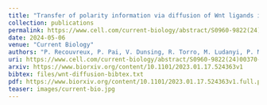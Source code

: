 ```yaml
---
title: "Transfer of polarity information via diffusion of Wnt ligands in C. elegans embryos"
collection: publications
permalink: https://www.cell.com/current-biology/abstract/S0960-9822(24)00370-1
date: 2024-05-06
venue: "Current Biology"
authors: "P. Recouvreux, P. Pai, V. Dunsing, R. Torro, M. Ludanyi, P. Mélénec, M. Boughzala, V. Bertrand, PF. Lenne"
uri: https://www.cell.com/current-biology/abstract/S0960-9822(24)00370-1
arxiv: https://www.biorxiv.org/content/10.1101/2023.01.17.524363v1
bibtex: files/wnt-diffusion-bibtex.txt
pdf: https://www.biorxiv.org/content/10.1101/2023.01.17.524363v1.full.pdf
teaser: images/current-bio.jpg
---
```

